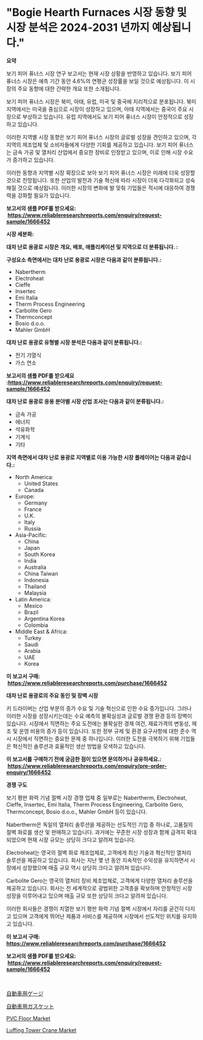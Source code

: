 <p><h1>"Bogie Hearth Furnaces 시장 동향 및 시장 분석은 2024-2031 년까지 예상됩니다."</h1></p><p><strong>요약</strong></p>
<p><p>보기 피어 퓨너스 시장 연구 보고서는 현재 시장 상황을 반영하고 있습니다. 보기 피어 퓨너스 시장은 예측 기간 동안 4.6%의 연평균 성장률을 보일 것으로 예상됩니다. 이 시장의 주요 동향에 대한 간략한 개요 또한 소개됩니다. </p><p>보기 피어 퓨너스 시장은 북미, 아태, 유럽, 미국 및 중국에 지리적으로 분포됩니다. 북미 지역에서는 미국을 중심으로 시장이 성장하고 있으며, 아태 지역에서는 중국이 주요 시장으로 부상하고 있습니다. 유럽 지역에서도 보기 피어 퓨너스 시장이 안정적으로 성장하고 있습니다.</p><p>이러한 지역별 시장 동향은 보기 피어 퓨너스 시장의 글로벌 성장을 견인하고 있으며, 각 지역의 제조업체 및 소비자들에게 다양한 기회를 제공하고 있습니다. 보기 피어 퓨너스는 금속 가공 및 열처리 산업에서 중요한 장비로 인정받고 있으며, 이로 인해 시장 수요가 증가하고 있습니다.</p><p>이러한 동향과 지역별 시장 확장으로 보아 보기 피어 퓨너스 시장은 미래에 더욱 성장할 것으로 전망됩니다. 또한 산업의 발전과 기술 혁신에 따라 시장이 더욱 다각화되고 성숙해질 것으로 예상됩니다. 이러한 시장의 변화에 발 맞춰 기업들은 적시에 대응하여 경쟁력을 강화할 필요가 있습니다.</p></p>
<p><strong>보고서의 샘플 PDF를 받으세요: &nbsp;<a href="https://www.reliableresearchreports.com/enquiry/request-sample/1666452">https://www.reliableresearchreports.com/enquiry/request-sample/1666452</a></strong></p>
<p><strong>시장 세분화:</strong></p>
<p><strong> 대차 난로 용광로 시장은 개요, 배포, 애플리케이션 및 지역으로 더 분류됩니다. :</strong></p>
<p><strong>구성요소 측면에서는 대차 난로 용광로 시장은 다음과 같이 분류됩니다.:</strong></p>
<p><ul><li>Nabertherm</li><li>Electroheat</li><li>Cieffe</li><li>Insertec</li><li>Emi Italia</li><li>Therm Process Engineering</li><li>Carbolite Gero</li><li>Thermconcept</li><li>Bosio d.o.o.</li><li>Mahler GmbH</li></ul></p>
<p><strong> 대차 난로 용광로 유형별 시장 분석은 다음과 같이 분류됩니다.:</strong></p>
<p><ul><li>전기 가열식</li><li>가스 연소</li></ul></p>
<p><strong>보고서의 샘플 PDF를 받으세요 :<a href="https://www.reliableresearchreports.com/enquiry/request-sample/1666452">https://www.reliableresearchreports.com/enquiry/request-sample/1666452</a></strong></p>
<p><strong> 대차 난로 용광로 응용 분야별 시장 산업 조사는 다음과 같이 분류됩니다.:</strong></p>
<p><ul><li>금속 가공</li><li>에너지</li><li>석유화학</li><li>기계식</li><li>기타</li></ul></p>
<p><strong>지역 측면에서 대차 난로 용광로 지역별로 이용 가능한 시장 플레이어는 다음과 같습니다.:</strong></p>
<p><ul>
    <li>
        North America:
        <ul>
            <li>United States</li>
            <li>Canada</li>
        </ul>
    </li>
    <li>
        Europe:
        <ul>
            <li>Germany</li>
            <li>France</li>
            <li>U.K.</li>
            <li>Italy</li>
            <li>Russia</li>
        </ul>
    </li>
    <li>
        Asia-Pacific:
        <ul>
            <li>China</li>
            <li>Japan</li>
            <li>South Korea</li>
            <li>India</li>
            <li>Australia</li>
            <li>China Taiwan</li>
            <li>Indonesia</li>
            <li>Thailand</li>
            <li>Malaysia</li>
        </ul>
    </li>
    <li>
        Latin America:
        <ul>
            <li>Mexico</li>
            <li>Brazil</li>
            <li>Argentina Korea</li>
            <li>Colombia</li>
        </ul>
    </li>
    <li>
        Middle East & Africa:
        <ul>
            <li>Turkey</li>
            <li>Saudi</li>
            <li>Arabia</li>
            <li>UAE</li>
            <li>Korea</li>
        </ul>
    </li>
    </ul></p>
<p><strong>이 보고서 구매: &nbsp;<a href="https://www.reliableresearchreports.com/purchase/1666452">https://www.reliableresearchreports.com/purchase/1666452</a></strong></p>
<p><strong>대차 난로 용광로의 주요 동인 및 장벽 시장</strong></p>
<p><p>키 드라이버는 산업 부문의 증가 수요 및 기술 혁신으로 인한 수요 증가입니다. 그러나 이러한 시장을 성장시키는데는 수요 예측의 불확실성과 글로벌 경쟁 환경 등의 장벽이 있습니다. 시장에서 직면하는 주요 도전에는 불확실한 경제 여건, 재료가격의 변동성, 제조 및 운영 비용의 증가 등이 있습니다. 또한 정부 규제 및 환경 요구사항에 대한 준수 역시 시장에서 직면하는 중요한 문제 중 하나입니다. 이러한 도전을 극복하기 위해 기업들은 혁신적인 솔루션과 효율적인 생산 방법을 모색하고 있습니다.</p></p>
<p><strong>이 보고서를 구매하기 전에 궁금한 점이 있으면 문의하거나 공유하세요.: &nbsp;<a href="https://www.reliableresearchreports.com/enquiry/pre-order-enquiry/1666452">https://www.reliableresearchreports.com/enquiry/pre-order-enquiry/1666452</a></strong></p>
<p><strong>경쟁 구도</strong></p>
<p><p>보기 평판 화력 기념 절벽 시장 경쟁 업체 중 일부로는 Nabertherm, Electroheat, Cieffe, Insertec, Emi Italia, Therm Process Engineering, Carbolite Gero, Thermconcept, Bosio d.o.o., Mahler GmbH 등이 있습니다. </p><p>Nabertherm은 독일의 열처리 솔루션을 제공하는 선도적인 기업 중 하나로, 고품질의 절벽 화로를 생산 및 판매하고 있습니다. 과거에는 꾸준한 시장 성장과 함께 급격히 확대되었으며 현재 시장 규모는 상당히 크다고 알려져 있습니다.</p><p>Electroheat는 영국의 절벽 화로 제조업체로, 고객에게 최신 기술과 혁신적인 열처리 솔루션을 제공하고 있습니다. 회사는 지난 몇 년 동안 지속적인 수익성을 유지하면서 시장에서 성장했으며 매출 규모 역시 상당히 크다고 알려져 있습니다.</p><p>Carbolite Gero는 영국의 열처리 장비 제조업체로, 고객에게 다양한 열처리 솔루션을 제공하고 있습니다. 회사는 전 세계적으로 광범위한 고객층을 확보하며 안정적인 시장 성장을 이루어내고 있으며 매출 규모 또한 상당히 크다고 알려져 있습니다. </p><p>이러한 회사들은 경쟁이 치열한 보기 평판 화력 기념 절벽 시장에서 자리를 굳건히 다지고 있으며 고객에게 뛰어난 제품과 서비스를 제공하며 시장에서 선도적인 위치를 유지하고 있습니다.</p></p>
<p><strong>이 보고서 구매: &nbsp; <a href="https://www.reliableresearchreports.com/purchase/1666452">https://www.reliableresearchreports.com/purchase/1666452</a></strong></p>
<p><strong>보고서의 샘플 PDF를 받으세요: &nbsp;<a href="https://www.reliableresearchreports.com/enquiry/request-sample/1666452">https://www.reliableresearchreports.com/enquiry/request-sample/1666452</a></strong><strong></strong></p>
<p>&nbsp;</p>
<p><p><a href="https://github.com/RodHoppe07/Market-Research-Report-List-1/blob/main/47216078033.md">自動車用ゲージ</a></p><p><a href="https://github.com/laurenreichert/Market-Research-Report-List-1/blob/main/44889918032.md">自動車用ガスケット</a></p><p><a href="https://crocus-run-b5a.notion.site/PVC-Floor-Market-Size-Share-Trends-Analysis-Report-By-Application-Regional-Outlook-Competitive--7db479285b9a4f94b6dc5110b4cce5a9">PVC Floor Market</a></p><p><a href="https://view.publitas.com/reportprime-1/luffing-tower-crane-market-furnish-information-about-market-size-market-share-market-dynamics-and-projections-spanning-from-2024-to-2031/">Luffing Tower Crane Market</a></p></p>